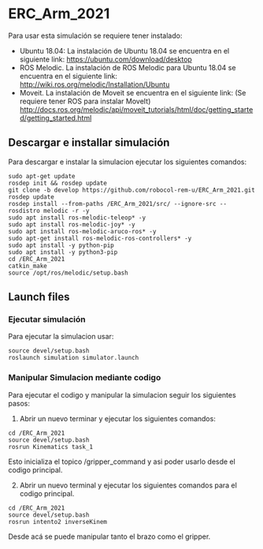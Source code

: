 # ERC_Arm_2021
Para usar esta simulación se requiere tener instalado:
- Ubuntu 18.04:
La instalación de Ubuntu 18.04 se encuentra en el siguiente link:
https://ubuntu.com/download/desktop
- ROS Melodic. 
La instalación de ROS Melodic para Ubuntu 18.04 se encuentra en el siguiente link: 
http://wiki.ros.org/melodic/Installation/Ubuntu
- Moveit. 
La instalación de Moveit se encuentra en el siguiente link: (Se requiere tener ROS para instalar MoveIt) 
http://docs.ros.org/melodic/api/moveit_tutorials/html/doc/getting_started/getting_started.html

## Descargar e installar simulación

Para descargar e instalar la simulacion ejecutar los siguientes comandos:

```console
sudo apt-get update
rosdep init && rosdep update
git clone -b develop https://github.com/robocol-rem-u/ERC_Arm_2021.git
rosdep update
rosdep install --from-paths /ERC_Arm_2021/src/ --ignore-src --rosdistro melodic -r -y
sudo apt install ros-melodic-teleop* -y
sudo apt install ros-melodic-joy* -y
sudo apt install ros-melodic-aruco-ros* -y
sudo apt-get install ros-melodic-ros-controllers* -y
sudo apt install -y python-pip
sudo apt install -y python3-pip
cd /ERC_Arm_2021
catkin_make
source /opt/ros/melodic/setup.bash
```
## Launch files

### Ejecutar simulación

Para ejecutar la simulacion usar:

```console
source devel/setup.bash
roslaunch simulation simulator.launch
```

### Manipular Simulacion mediante codigo

Para ejecutar el codigo y manipular la simulacion seguir los siguientes pasos:
1. Abrir un nuevo terminar y ejecutar los siguientes comandos:
 ```console
cd /ERC_Arm_2021
source devel/setup.bash
rosrun Kinematics task_1
```
Esto inicializa el topico /gripper_command y asi poder usarlo desde el codigo principal. 

2. Abrir un nuevo terminal y ejecutar los siguientes comandos para el codigo principal. 

 ```console
cd /ERC_Arm_2021
source devel/setup.bash
rosrun intento2 inverseKinem
```
Desde acá se puede  manipular tanto el brazo como el gripper.


